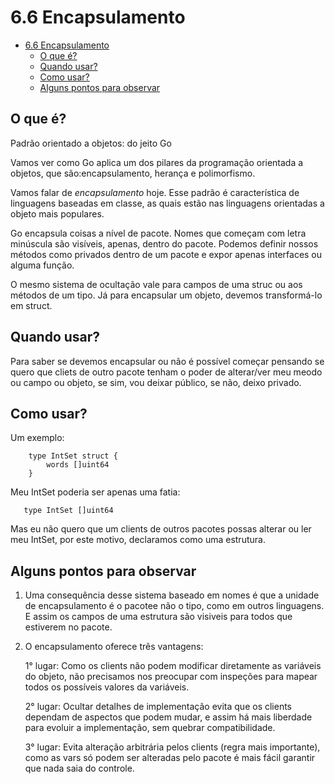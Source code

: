# 6.6 Encapsulamento

- [6.6 Encapsulamento](#66-encapsulamento)
  - [O que é?](#o-que-é)
  - [Quando usar?](#quando-usar)
  - [Como usar?](#como-usar)
  - [Alguns pontos para observar](#alguns-pontos-para-observar)


## O que é?
Padrão orientado a objetos: do jeito Go

Vamos ver como Go aplica um dos pilares da programação orientada a objetos, que são:encapsulamento, herança e polimorfismo. 

Vamos falar de *encapsulamento* hoje. Esse padrão é característica de linguagens baseadas em classe, as quais estão nas linguagens orientadas a objeto mais populares.

Go encapsula coisas a nível de pacote. Nomes que começam com letra minúscula são visíveis, apenas, dentro do pacote. Podemos definir nossos métodos como privados dentro de um pacote e expor apenas interfaces ou alguma função.

O mesmo sistema de ocultação vale para campos de uma struc ou aos métodos de um tipo. Já para encapsular um objeto, devemos transformá-lo em struct.

## Quando usar?
Para saber se devemos encapsular ou não é possível começar pensando se quero que cliets de outro pacote tenham o poder de alterar/ver meu meodo ou campo ou objeto, se sim, vou deixar público, se não, deixo privado.

## Como usar?

Um exemplo:
``` 
    type IntSet struct {
        words []uint64
    }
 ```
 Meu IntSet poderia ser apenas uma fatia:
 ``` 
    type IntSet []uint64    
 ```
 
 Mas eu não quero que um clients de outros pacotes possas alterar ou ler meu IntSet, por este motivo, declaramos como uma estrutura.

 ## Alguns pontos para observar
 1. Uma consequência desse sistema baseado em nomes é que a unidade de encapsulamento é o pacotee não o tipo, como em outros linguagens. E assim os campos de uma estrutura são visiveis para todos que estiverem no pacote.


2. O encapsulamento oferece três vantagens:
   
   1° lugar: Como os clients não podem modificar diretamente as variáveis do objeto, não precisamos nos preocupar com inspeções para mapear todos os possíveis valores da variáveis.
   
   2° lugar: Ocultar detalhes de implementação evita que os clients dependam de aspectos que podem mudar, e assim há mais liberdade para evoluir a implementação, sem quebrar compatibilidade.

   3° lugar: Evita alteração arbitrária pelos clients (regra mais importante), como as vars só podem ser alteradas pelo pacote é mais fácil garantir que nada saia do controle.



